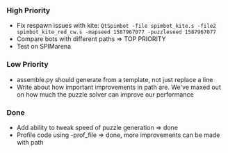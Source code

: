 ### High Priority
- Fix respawn issues with kite: `QtSpimbot -file spimbot_kite.s -file2 spimbot_kite_red_cw.s -mapseed 1587967077 -puzzleseed 1587967077`
- Compare bots with different paths => TOP PRIORITY
- Test on SPIMarena

### Low Priority
- assemble.py should generate from a template, not just replace a line
- Write about how important improvements in path are. We've maxed out on how
  much the puzzle solver can improve our performance

### Done
- Add ability to tweak speed of puzzle generation => done
- Profile code using -prof_file => done, more improvements can be made with
  path
